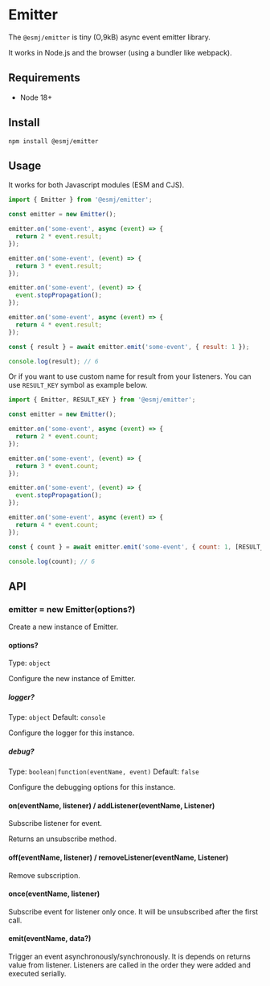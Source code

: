 # Emitter

The `@esmj/emitter` is tiny (O,9kB) async event emitter library.

It works in Node.js and the browser (using a bundler like webpack).

## Requirements

- Node 18+

## Install

```shell
npm install @esmj/emitter
```

## Usage

It works for both Javascript modules (ESM and CJS).

```javascript
import { Emitter } from '@esmj/emitter';

const emitter = new Emitter();

emitter.on('some-event', async (event) => {
  return 2 * event.result;
});

emitter.on('some-event', (event) => {
  return 3 * event.result;
});

emitter.on('some-event', (event) => {
  event.stopPropagation();
});

emitter.on('some-event', async (event) => {
  return 4 * event.result;
});

const { result } = await emitter.emit('some-event', { result: 1 });

console.log(result); // 6

```

Or if you want to use custom name for result from your listeners. You can use `RESULT_KEY` symbol as example below. 

```javascript
import { Emitter, RESULT_KEY } from '@esmj/emitter';

const emitter = new Emitter();

emitter.on('some-event', async (event) => {
  return 2 * event.count;
});

emitter.on('some-event', (event) => {
  return 3 * event.count;
});

emitter.on('some-event', (event) => {
  event.stopPropagation();
});

emitter.on('some-event', async (event) => {
  return 4 * event.count;
});

const { count } = await emitter.emit('some-event', { count: 1, [RESULT_KEY]: 'count' });

console.log(count); // 6

```


## API
### emitter = new Emitter(options?)

Create a new instance of Emitter.

#### options?

Type: `object`

Configure the new instance of Emitter.

##### logger?

Type: `object`
Default: `console`

Configure the logger for this instance.

##### debug?

Type: `boolean|function(eventName, event)`
Default: `false`

Configure the debugging options for this instance.

#### on(eventName, listener) / addListener(eventName, Listener)
Subscribe listener for event.

Returns an unsubscribe method.

#### off(eventName, listener) / removeListener(eventName, Listener)
Remove subscription.

#### once(eventName, listener)
Subscribe event for listener only once. It will be unsubscribed after the first call.

#### emit(eventName, data?)

Trigger an event asynchronously/synchronously. It is depends on returns value from listener. Listeners are called in the order they were added and executed serially.
